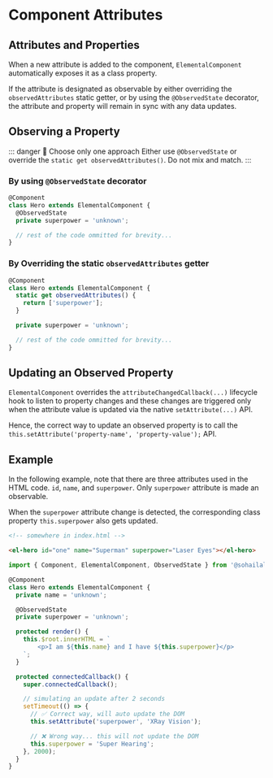 # Component Attributes

## Attributes and Properties

When a new attribute is added to the component, `ElementalComponent` automatically exposes it as a class property.

If the attribute is designated as observable by either overriding the `observedAttributes` static getter,
or by using the `@ObservedState` decorator, the attribute and property will remain in sync with any data updates.

## Observing a Property

::: danger 👺 Choose only one approach
Either use `@ObservedState` or override the `static get observedAttributes()`. Do not mix and match.
:::

### By using `@ObservedState` decorator

```ts
@Component
class Hero extends ElementalComponent {
  @ObservedState
  private superpower = 'unknown';

  // rest of the code ommitted for brevity...
}
```

### By Overriding the static `observedAttributes` getter

```ts
@Component
class Hero extends ElementalComponent {
  static get observedAttributes() {
    return ['superpower'];
  }

  private superpower = 'unknown';

  // rest of the code ommitted for brevity...
}
```

## Updating an Observed Property

`ElementalComponent` overrides the `attributeChangedCallback(...)` lifecycle hook to listen to property changes
and these changes are triggered only when the attribute value is updated via the native `setAttribute(...)` API.

Hence, the correct way to update an observed property is to call the `this.setAttribute('property-name', 'property-value');` API.

## Example

In the following example, note that there are three attributes used in the HTML code.
`id`, `name`, and `superpower`. Only `superpower` attribute is made an observable.

When the `superpower` attribute change is detected, the corresponding class property `this.superpower`
also gets updated.

```html
<!-- somewhere in index.html -->

<el-hero id="one" name="Superman" superpower="Laser Eyes"></el-hero>
```

```ts
import { Component, ElementalComponent, ObservedState } from '@sohailalam2/elemental-web';

@Component
class Hero extends ElementalComponent {
  private name = 'unknown';

  @ObservedState
  private superpower = 'unknown';

  protected render() {
    this.$root.innerHTML = `
        <p>I am ${this.name} and I have ${this.superpower}</p>
    `;
  }

  protected connectedCallback() {
    super.connectedCallback();

    // simulating an update after 2 seconds
    setTimeout(() => {
      // ✅ Correct way, will auto update the DOM
      this.setAttribute('superpower', 'XRay Vision');

      // ❌ Wrong way... this will not update the DOM
      this.superpower = 'Super Hearing';
    }, 2000);
  }
}
```
